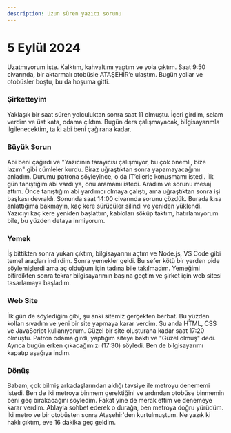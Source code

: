 ```yaml
---
description: Uzun süren yazıcı sorunu
---
```


# 5 Eylül 2024

Uzatmıyorum işte. Kalktım, kahvaltımı yaptım ve yola çıktım. Saat 9:50 civarında, bir aktarmalı otobüsle ATAŞEHİR’e ulaştım. Bugün yollar ve otobüsler boştu, bu da hoşuma gitti.

### **Şirketteyim**

Yaklaşık bir saat süren yolculuktan sonra saat 11 olmuştu. İçeri girdim, selam verdim ve üst kata, odama çıktım. Bugün ders çalışmayacak, bilgisayarımla ilgilenecektim, ta ki abi beni çağırana kadar.

### **Büyük Sorun**

Abi beni çağırdı ve "Yazıcının tarayıcısı çalışmıyor, bu çok önemli, bize lazım" gibi cümleler kurdu. Biraz uğraştıktan sonra yapamayacağımı anladım. Durumu patrona söyleyince, o da IT’cilerle konuşmamı istedi. İlk gün tanıştığım abi vardı ya, onu aramamı istedi. Aradım ve sorunu mesaj attım. Önce tanıştığım abi yardımcı olmaya çalıştı, ama uğraştıktan sonra işi başkası devraldı. Sonunda saat 14:00 civarında sorunu çözdük. Burada kısa anlattığıma bakmayın, kaç kere sürücüler silindi ve yeniden yüklendi. Yazıcıyı kaç kere yeniden başlattım, kabloları söküp taktım, hatırlamıyorum bile, bu yüzden detaya inmiyorum.

### **Yemek**

İş bittikten sonra yukarı çıktım, bilgisayarımı açtım ve Node.js, VS Code gibi temel araçları indirdim. Sonra yemekler geldi. Bu sefer kötü bir yerden pide söylemişlerdi ama aç olduğum için tadına bile takılmadım. Yemeğimi bitirdikten sonra tekrar bilgisayarımın başına geçtim ve şirket için web sitesi tasarlamaya başladım.

### **Web Site**

İlk gün de söylediğim gibi, şu anki sitemiz gerçekten berbat. Bu yüzden kolları sıvadım ve yeni bir site yapmaya karar verdim. Şu anda HTML, CSS ve JavaScript kullanıyorum. Güzel bir site oluşturana kadar saat 17:20 olmuştu. Patron odama girdi, yaptığım siteye baktı ve "Güzel olmuş" dedi. Ayrıca bugün erken çıkacağımızı (17:30) söyledi. Ben de bilgisayarımı kapatıp aşağıya indim.

### **Dönüş**

Babam, çok bilmiş arkadaşlarından aldığı tavsiye ile metroyu denememi istedi. Ben de iki metroya binmem gerektiğini ve ardından otobüse binmemin beni geç bırakacağını söyledim. Fakat yine de merak ettim ve denemeye karar verdim. Ablayla sohbet ederek o durağa, ben metroya doğru yürüdüm. İki metro ve bir otobüsten sonra Ataşehir'den kurtulmuştum. Ne yazık ki haklı çıktım, eve 16 dakika geç geldim.
